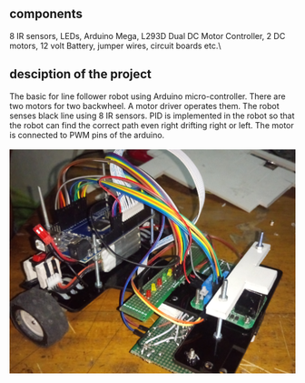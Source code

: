 ## components
8 IR sensors, LEDs, Arduino Mega, L293D Dual DC Motor Controller, 2 DC motors, 12 volt Battery, jumper wires, circuit boards etc.\

## desciption of the project
The basic for line follower robot using Arduino micro-controller. There are two motors for two backwheel. A motor driver operates them. The robot senses black line using 8 IR sensors. PID is implemented in the robot so that the robot can find the correct path even right drifting right or left. The motor is connected to PWM pins of the arduino.\
\
![](https://github.com/Zedd1558/Line-following-robot-arduino-/blob/master/DSC_0239.JPG)
